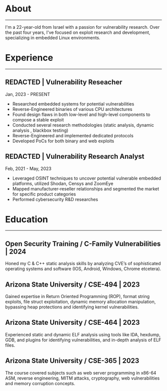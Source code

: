 # About
---
I'm a 22-year-old from Israel with a passion for vulnerability research. Over
the past four years, I've focused on exploit research and development,
specializing in embedded Linux environments.

# Experience
---
## REDACTED | Vulnerability Reseacher
Jan, 2023 - PRESENT 
- Researched embedded systems for potential vulnerabilities
- Reverse-Engineered binaries of various CPU architectures
- Found design flaws in both low-level and high-level components to
compose a stable exploit
- Conducted several research methodologies (static analysis,
dynamic analysis , blackbox testing)
- Reverse-Engineered and implemented dedicated protocols
- Developed PoCs for both binary and web exploits

## REDACTED | Vulnerability Research Analyst
Feb, 2021 - May, 2023
- Leveraged OSINT techniques to uncover potential vulnerable
embedded platforms, utilized Shodan, Censys and ZoomEye
- Mapped manufacturer-reseller relationships and segmented the
market for specific product categories
- Performed cybersecurity R&D researches

# Education
---
## Open Security Training / C-Family Vulnerabilities | 2024
Honed my C & C++ static analysis skills by analyzing CVE’s of sophisticated
operating systems and software (IOS, Android, Windows, Chrome etcetera).
## Arizona State University / CSE-494 | 2023
Gained expertise in Return Oriented Programming (ROP), format string
exploits, file struct exploitation, dynamic memory allocation manipulation,
bypassing heap protections and identifying kernel vulnerabilities.
## Arizona State University / CSE-464 | 2023
Experienced static and dynamic ELF analysis using tools like IDA, hexdump,
GDB, and plugins for identifying vulnerabilities, and in-depth analysis of ELF
files.
## Arizona State University / CSE-365 | 2023
The course covered subjects such as web server programming in x86-64
ASM, reverse engineering, MITM attacks, cryptography, web vulnerabilities
and memory corruption concepts.